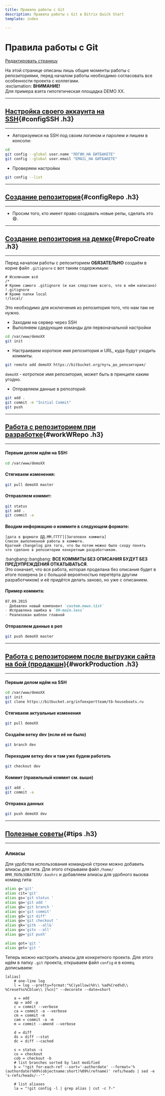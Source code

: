 ```yaml
---
title: Правила работы с Git
description: Правила работы с Git в Bitrix Quick Start
template: index  

---
```



# Правила работы с Git

<a href="https://github.com/pafnuty/bqs-site/blob/dev/storage/pages/git/index.md" class="btn btn-mini" target="_blank">Редактировать страницу</a>

<div class="tip col-margin">
    На этой странице описаны лишь общие моменты работы с репозиториями, перед началом работы необходимо согласовать все особенности проекта с коллегами.
</div>

<div class="alert alert-error">
    :exclamation: <b>ВНИМАНИЕ!</b> <br>Для примера взята гипотетическая площадка DEMO XX.
</div>

---
## [Настройка своего аккаунта на SSH](#configSSH){#configSSH .h3}
---

- Авторизуемся на SSH под своим логином и паролем и пишем в консоли:
```bash
cd
git config --global user.name "ЛОГИН_НА БИТБАКЕТЕ"
git config --global user.email "EMAIL_НА БИТБАКЕТЕ"
```
- Проверяем настройки
```bash
git config --list
```


---
## [Создание репозитория](#configRepo){#configRepo .h3}
---

- Просим того, кто имеет право создавать новые репы, сделать это :smile:.

---
## [Создание репозитория на демке](#repoCreate){#repoCreate .h3}
---

Перед началом работы с репозиторием **ОБЯЗАТЕЛЬНО** создаём в корне файл `.gitignore` с вот таким содержимым:
```
# Исключаем всё
/*
# Кроме самого .gitignore (и как следствие всего, что в нём написано)
!.gitignore
# Кроме папки local
!/local/
```
 Это необходимо для исключения из репозитория того, что нам там не нужно.

- Заходим на сервер через SSH
- Выполняем сдедующие команды для первоначальной настройки    
```bash 
cd /var/www/demoXX
git init 
```

- Настраиваем короткое имя репозитория и URL, куда будут уходить коммиты.
```bash
git remote add demoXX https://bitbucket.org/путь_до_репозитория/
```
`demoXX` - котроткое имя репозитория, может быть в принципе каким угодно.

- Отправляем данные в репозторий:
```bash
git add .
git commit -m "Initial Commit"
git push 
```


---
## [Работа с репозиторием при разработке](#workWRepo){#workWRepo .h3}
---

#### Первым делом идём на SSH:
```bash 
cd /var/www/demoXX
```

#### Стягиваем изменения:
```bash
git pull demoXX master
```

#### Отправляем коммит:
```bash 
git status 
git add .
git commit -a
```

#### Вводим информацию о коммите в следующем формате:
```
[дата в формате ДД.ММ.ГГГГ][Заголовок коммита]
Список выполненной работы в коммите. 
Краткий changelog для того, что бы потом можно было сходу понять 
что сделано в репозитории конкретным разработчиком.
```

<div class="alert alert-error">
    :bangbang::bangbang: <b>ВСЕ КОММИТЫ БЕЗ ОПИСАНИЯ БУДУТ БЕЗ ПРЕДУПРЕЖДЕНИЯ ОТКАТЫВАТЬСЯ</b>. <br>Это означает, что вся работа, которая проделана без описания будет в итоге похерена (и с большой вероятностью перетёрта другим разработчиком) и её придётся делать заново, но уже с описанием.
</div>

#### Пример коммита:
```md 
07.09.2015
- Добавлен новый компонент `custom.news.list`
- Исправлена ошибка в `80-main.less`
- Реализован шаблон главной
```

#### Отправляем данные в реп
```bash
git push demoXX master
```


---
## [Работа с репозиторием после выгрузки сайта на бой (продакшн)](#workProduction){#workProduction .h3}
---

#### Первым делом идём на SSH
```bash 
cd /var/www/demoXX
git init
git clone https://bitbucket.org/infoexpertteam/tb-houseboats.ru
```

#### Стягиваем актуальные изменения
```bash 
git pull demoXX
```

#### Создаём ветку dev (если её не было)
```bash 
git branch dev
```

#### Переходим ветку dev и там уже будем работать
```bash 
git checkout dev
```

#### Коммит (правильный коммит см. выше)
```bash 
git add .
git commit -a
```

#### Отправка данных
```bash 
git push demoXX dev
```


---
## [Полезные советы](#tips){#tips .h3}
---

### Алиасы
Для удобства использования командной строки можно добавить алиасы для гита. Для этого открываем файл `/home/ИМЯ_ПОЛЬЗОВАТЕЛЯ/.bashrc` и добавляем алиасы для удобного вызова команд гита:
```bash
alias g='git'
alias cit='git'
alias gs='git status '
alias ga='git add '
alias gb='git branch '
alias gc='git commit'
alias gd='git diff'
alias go='git checkout '
alias gk='gitk --all&'
alias gx='gitx --all'
alias gp='git push'

alias got='git '
alias get='git '
```
Теперь можно настроить алиасы для конкретного проекта. Для этого идём в папку `.git` проекта, открываем файл `config`  и в конец дописываем:
```
[alias]
    # one-line log
    l = log --pretty=format:"%C(yellow)%h\\ %ad%Cred%d\\ %Creset%s%Cblue\\ [%cn]" --decorate --date=short

    a = add
    ap = add -p
    c = commit --verbose
    ca = commit -a --verbose
    cm = commit -m
    cam = commit -a -m
    m = commit --amend --verbose

    d = diff
    ds = diff --stat
    dc = diff --cached

    s = status -s
    co = checkout
    cob = checkout -b
    # list branches sorted by last modified
    b = "!git for-each-ref --sort='-authordate' --format='%(authordate)%09%(objectname:short)%09%(refname)' refs/heads | sed -e 's-refs/heads/--'"

    # list aliases
    la = "!git config -l | grep alias | cut -c 7-"
```
